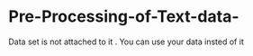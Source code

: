 # Pre-Processing-of-Text-data-

Data set is not attached to it .
You can use your data insted of it
